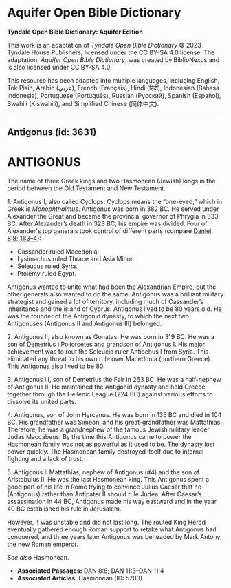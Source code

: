 # Aquifer Open Bible Dictionary

**Tyndale Open Bible Dictionary: Aquifer Edition**

This work is an adaptation of *Tyndale Open Bible Dictionary* © 2023 Tyndale House Publishers, licensed under the CC BY\-SA 4\.0 license. The adaptation, *Aquifer Open Bible Dictionary*, was created by BiblioNexus and is also licensed under CC BY\-SA 4\.0\.

This resource has been adapted into multiple languages, including English, Tok Pisin, Arabic (عربي), French (Français), Hindi (हिंदी), Indonesian (Bahasa Indonesia), Portuguese (Português), Russian (Русский), Spanish (Español), Swahili (Kiswahili), and Simplified Chinese (简体中文).



--------------------------------

## Antigonus (id: 3631)

ANTIGONUS
=========

The name of three Greek kings and two Hasmonean (Jewish) kings in the period between the Old Testament and New Testament.

1\. Antigonus I, also called Cyclops. Cyclops means the “one\-eyed,” which in Greek is *Monophthalmus*. Antigonus was born in 382 BC. He served under Alexander the Great and became the provincial governor of Phrygia in 333 BC. After Alexander’s death in 323 BC, his empire was divided. Four of Alexander's top generals took control of different parts (compare [Daniel 8:8](https://ref.ly/Dan8:8); [11:3–4](https://ref.ly/Dan11:3-Dan11:4)):

* Cassander ruled Macedonia.
* Lysimachus ruled Thrace and Asia Minor.
* Seleucus ruled Syria.
* Ptolemy ruled Egypt.

Antigonus wanted to unite what had been the Alexandrian Empire, but the other generals also wanted to do the same. Antigonus was a brilliant military strategist and gained a lot of territory, including much of Cassander’s inheritance and the island of Cyprus. Antigonus lived to be 80 years old. He was the founder of the Antigonid dynasty, to which the next two Antigonuses (Antigonus II and Antigonus III) belonged.

2\. Antigonus II, also known as Gonatas. He was born in 319 BC. He was a son of Demetrius I Poliorcetes and grandson of Antigonus I. His major achievement was to rout the Seleucid ruler Antiochus I from Syria. This eliminated any threat to his own rule over Macedonia (northern Greece). This Antigonus also lived to be 80\.

3\. Antigonus III, son of Demetrius the Fair in 263 BC. He was a half\-nephew of Antigonus II. He maintained the Antigonid dynasty and held Greece together through the Hellenic League (224 BC) against various efforts to dissolve its united parts.

4\. Antigonus, son of John Hyrcanus. He was born in 135 BC and died in 104 BC. His grandfather was Simeon, and his great\-grandfather was Mattathias. Therefore, he was a grandnephew of the famous Jewish military leader Judas Maccabeus. By the time this Antigonus came to power the Hasmonean family was not as powerful as it used to be. The dynasty lost power quickly. The Hasmonean family destroyed itself due to internal fighting and a lack of trust.

5\. Antigonus II Mattathias, nephew of Antigonus (\#4\) and the son of Aristobulus II. He was the last Hasmonean king. This Antigonus spent a good part of his life in Rome trying to convince Julius Caesar that he (Antigonus) rather than Antipater II should rule Judea. After Caesar’s assassination in 44 BC, Antigonus made his way eastward and in the year 40 BC established his rule in Jerusalem. 

However, it was unstable and did not last long. The routed King Herod eventually gathered enough Roman support to retake what Antigonus had conquered, and three years later Antigonus was beheaded by Mark Antony, the new Roman emperor.

*See also* Hasmonean.

* **Associated Passages:** DAN 8:8; DAN 11:3–DAN 11:4
* **Associated Articles:** Hasmonean (ID: 5703)

